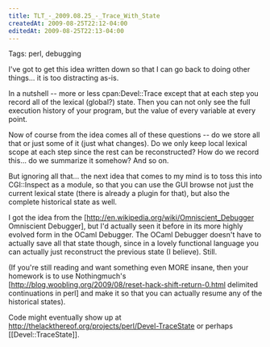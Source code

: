 ```yaml
---
title: TLT_-_2009.08.25_-_Trace_With_State
createdAt: 2009-08-25T22:12-04:00
editedAt: 2009-08-25T22:13-04:00
---
```


Tags: perl, debugging

I've got to get this idea written down so that I can go back to doing other things... it is too distracting as-is.

In a nutshell -- more or less cpan:Devel::Trace except that at each step you record all of the lexical (global?) state. Then you can not only see the full execution history of your program, but the value of every variable at every point.

Now of course from the idea comes all of these questions -- do we store all that or just some of it (just what changes). Do we only keep local lexical scope at each step since the rest can be reconstructed? How do we record this... do we summarize it somehow? And so on.

But ignoring all that... the next idea that comes to my mind is to toss this into CGI::Inspect as a module, so that you can use the GUI browse not just the current lexical state (there is already a plugin for that), but also the complete historical state as well.

I got the idea from the [http://en.wikipedia.org/wiki/Omniscient_Debugger Omniscient Debugger], but I'd actually seen it before in its more highly evolved form in the OCaml Debugger. The OCaml Debugger doesn't have to actually save all that state though, since in a lovely functional language you can actually just reconstruct the previous state (I believe). Still.

(If you're still reading and want something even MORE insane, then your homework is to use Nothingmuch's [http://blog.woobling.org/2009/08/reset-hack-shift-return-0.html delimited continuations in perl] and make it so that you can actually resume any of the historical states).

Code might eventually show up at http://thelackthereof.org/projects/perl/Devel-TraceState or perhaps [[Devel::TraceState]].

